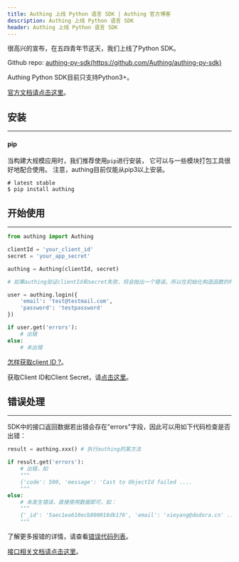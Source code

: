 ```yaml
---
title: Authing 上线 Python 语言 SDK | Authing 官方博客
description: Authing 上线 Python 语言 SDK
header: Authing 上线 Python 语言 SDK
---
```


很高兴的宣布，在五四青年节这天，我们上线了Python SDK。

Github repo: [authing-py-sdk(https://github.com/Authing/authing-py-sdk)](https://github.com/Authing/authing-py-sdk)

<!-- more -->

Authing Python SDK目前只支持Python3+。

[官方文档请点击这里](https://docs.authing.cn)。

## 安装

----------

#### pip

当构建大规模应用时，我们推荐使用```pip```进行安装， 它可以与一些模块打包工具很好地配合使用。
注意，authing目前仅能从pip3以上安装。

``` shell
# latest stable
$ pip install authing
```

## 开始使用

----------

``` python
from authing import Authing

clientId = 'your_client_id'
secret = 'your_app_secret'

authing = Authing(clientId, secret)

# 如果authing验证clientId和secret失败，将会抛出一个错误。所以在初始化构造函数的时候，可以使用try...catch保证程序不会挂掉。

user = authing.login({
    'email': 'test@testmail.com',
    'password': 'testpassword'
})

if user.get('errors'):
    # 出错
else:
    # 未出错
```

[怎样获取client ID ?](https://docs.authing.cn/#/quick_start/howto)。

获取Client ID和Client Secret，请[点击这里](https://docs.authing.cn/#/quick_start/howto)。

## 错误处理

----------

SDK中的接口返回数据若出错会存在"errors"字段，因此可以用如下代码检查是否出错：

``` python
result = authing.xxx() # 执行authing的某方法

if result.get('errors'):
    # 出错，如 
    """
    {'code': 500, 'message': 'Cast to ObjectId failed ....
    """
else:
    # 未发生错误，直接使用数据即可，如：
    """
    {'_id': '5aec1ea610ecb800018db176', 'email': 'xieyang@dodora.cn' ...
    """
```
了解更多报错的详情，请查看[错误代码列表](https://docs.authing.cn/#/quick_start/error_code)。

[接口相关文档请点击这里](https://docs.authing.cn/#/user_service/add_user)。
